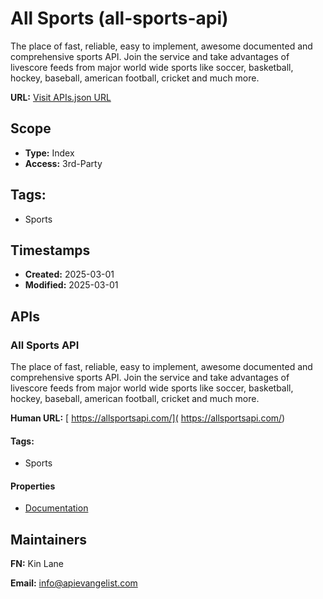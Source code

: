 # All Sports (all-sports-api)
The place of fast, reliable, easy to implement, awesome documented and comprehensive sports API. Join the service and take advantages of livescore feeds from major world wide sports like soccer, basketball, hockey, baseball, american football, cricket and much more. 

**URL:** [Visit APIs.json URL](https://raw.githubusercontent.com/api-evangelist/all-sports-api/refs/heads/main/apis.yml)

## Scope

- **Type:** Index 
- **Access:** 3rd-Party 

## Tags:

 - Sports

## Timestamps

- **Created:** 2025-03-01 
- **Modified:** 2025-03-01 

## APIs

### All Sports API
The place of fast, reliable, easy to implement, awesome documented and comprehensive sports API. Join the service and take advantages of livescore feeds from major world wide sports like soccer, basketball, hockey, baseball, american football, cricket and much more. 

**Human URL:** [ https://allsportsapi.com/]( https://allsportsapi.com/)


#### Tags:

 - Sports

#### Properties

- [Documentation]( https://allsportsapi.com/)

## Maintainers

**FN:** Kin Lane

**Email:** info@apievangelist.com


